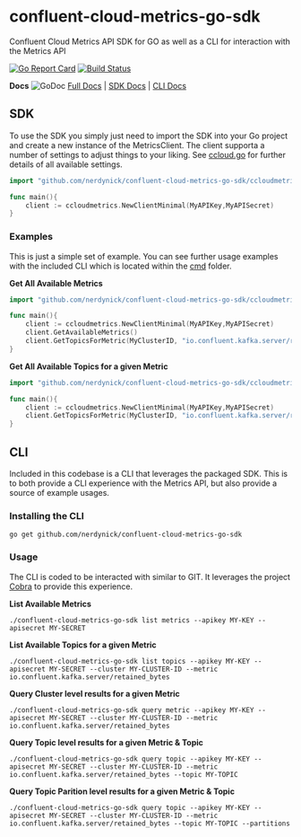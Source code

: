 # confluent-cloud-metrics-go-sdk
Confluent Cloud Metrics API SDK for GO as well as a CLI for interaction with the Metrics API


[![Go Report Card](https://goreportcard.com/badge/github.com/nerdynick/confluent-cloud-metrics-go-sdk)](https://goreportcard.com/report/github.com/nerdynick/confluent-cloud-metrics-go-sdk)
[![Build Status](https://travis-ci.org/nerdynick/confluent-cloud-metrics-go-sdk.svg?branch=master)](https://travis-ci.org/nerdynick/confluent-cloud-metrics-go-sdk) 

**Docs**
![GoDoc](https://godoc.org/github.com/nerdynick/confluent-cloud-metrics-go-sdk?status.svg)
[Full Docs](https://godoc.org/github.com/nerdynick/confluent-cloud-metrics-go-sdk) | 
[SDK Docs](https://godoc.org/github.com/nerdynick/confluent-cloud-metrics-go-sdk/cmd) | 
[CLI Docs](https://godoc.org/github.com/nerdynick/confluent-cloud-metrics-go-sdk/cmd)

## SDK

To use the SDK you simply just need to import the SDK into your Go project and create a new instance of the MetricsClient.
The client supporta a number of settings to adjust things to your liking. 
See [ccloud.go](ccloudmetrics/ccloud.go) for further details of all available settings.

```go
import "github.com/nerdynick/confluent-cloud-metrics-go-sdk/ccloudmetrics"

func main(){
    client := ccloudmetrics.NewClientMinimal(MyAPIKey,MyAPISecret)
}
```

### Examples

This is just a simple set of example. 
You can see further usage examples with the included CLI which is located within the [cmd](cmd) folder.

**Get All Available Metrics**

```go
import "github.com/nerdynick/confluent-cloud-metrics-go-sdk/ccloudmetrics"

func main(){
    client := ccloudmetrics.NewClientMinimal(MyAPIKey,MyAPISecret)
    client.GetAvailableMetrics()
    client.GetTopicsForMetric(MyClusterID, "io.confluent.kafka.server/retained_bytes", StartTime, EndTime)
}
```

**Get All Available Topics for a given Metric**

```go
import "github.com/nerdynick/confluent-cloud-metrics-go-sdk/ccloudmetrics"

func main(){
    client := ccloudmetrics.NewClientMinimal(MyAPIKey,MyAPISecret)
    client.GetTopicsForMetric(MyClusterID, "io.confluent.kafka.server/retained_bytes", StartTime, EndTime)
}
```

## CLI

Included in this codebase is a CLI that leverages the packaged SDK. 
This is to both provide a CLI experience with the Metrics API, but also provide a source of example usages.

### Installing the CLI

```shell
go get github.com/nerdynick/confluent-cloud-metrics-go-sdk
```

### Usage

The CLI is coded to be interacted with similar to GIT.
It leverages the project [Cobra](https://github.com/spf13/cobra) to provide this experience.

**List Available Metrics**

```shell
./confluent-cloud-metrics-go-sdk list metrics --apikey MY-KEY --apisecret MY-SECRET
```

**List Available Topics for a given Metric**

```shell
./confluent-cloud-metrics-go-sdk list topics --apikey MY-KEY --apisecret MY-SECRET --cluster MY-CLUSTER-ID --metric io.confluent.kafka.server/retained_bytes
```

**Query Cluster level results for a given Metric**

```shell
./confluent-cloud-metrics-go-sdk query metric --apikey MY-KEY --apisecret MY-SECRET --cluster MY-CLUSTER-ID --metric io.confluent.kafka.server/retained_bytes
```

**Query Topic level results for a given Metric & Topic**

```shell
./confluent-cloud-metrics-go-sdk query topic --apikey MY-KEY --apisecret MY-SECRET --cluster MY-CLUSTER-ID --metric io.confluent.kafka.server/retained_bytes --topic MY-TOPIC
```

**Query Topic Parition level results for a given Metric & Topic**

```shell
./confluent-cloud-metrics-go-sdk query topic --apikey MY-KEY --apisecret MY-SECRET --cluster MY-CLUSTER-ID --metric io.confluent.kafka.server/retained_bytes --topic MY-TOPIC --partitions
```
